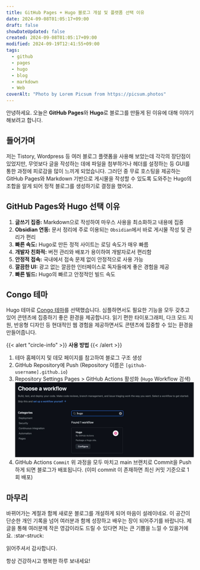 ```yaml
---
title: GitHub Pages + Hugo 블로그 개설 및 플랫폼 선택 이유
date: 2024-09-08T01:05:17+09:00
draft: false
showDateUpdated: false
created: 2024-09-08T01:05:17+09:00
modified: 2024-09-19T12:41:55+09:00
tags:
  - github
  - pages
  - hugo
  - blog
  - markdown
  - Web
coverAlt: "Photo by Lorem Picsum from https://picsum.photos"
---
```


안녕하세요. 오늘은 **GitHub Pages**와 **Hugo**로 블로그를 만들게 된 이유에 대해 이야기해보려고 합니다.

## 들어가며

저는 Tistory, Wordpress 등 여러 블로그 플랫폼을 사용해 보았는데 각각의 장단점이 있었지만, 무엇보다 글을 작성하는 데에 파일을 첨부하거나 헤더를 설정하는 등 GUI를 통한 과정에 피로감을 많이 느끼게 되었습니다. 
그러던 중 무료 호스팅을 제공하는 GitHub Pages와 Markdown 기반으로 게시물을 작성할 수 있도록 도와주는 Hugo의 조합을 알게 되어 정적 블로그를 생성하기로 결정을 했어요.

## GitHub Pages와 Hugo 선택 이유

1. **글쓰기 집중:** Markdown으로 작성하여 마우스 사용을 최소화하고 내용에 집중
2. **Obsidian 연동:** 문서 정리에 주로 이용되는 `Obsidian`에서 바로 게시물 작성 및 관리가 편리
3. **빠른 속도:** Hugo로 만든 정적 사이트는 로딩 속도가 매우 빠름
4. **개발자 친화적:** 버전 관리와 배포가 용이하여 개발자로서 편리함
5. **안정적 접속:** 국내에서 접속 문제 없이 안정적으로 사용 가능
6. **깔끔한 UI:** 광고 없는 깔끔한 인터페이스로 독자들에게 좋은 경험을 제공
7. **빠른 빌드:** Hugo의 빠르고 안정적인 빌드 속도

## Congo 테마

Hugo 테마로 [Congo 테마](https://github.com/jpanther/congo)를 선택했습니다. 심플하면서도 필요한 기능을 모두 갖추고 있어 콘텐츠에 집중하기 좋은 환경을 제공합니다. 읽기 편한 타이포그래피, 다크 모드 지원, 반응형 디자인 등 현대적인 웹 경험을 제공하면서도 콘텐츠에 집중할 수 있는 환경을 만들어줍니다.

{{< alert "circle-info" >}} 
**사용 방법**
{{< /alert >}}
1. 테마 홈페이지 및 데모 페이지를 참고하여 블로그 구조 생성
2. GitHub Repository에 Push (Repository 이름은 `[github-username].github.io`)
3. Repository Settings   Pages > GitHub Actions 활성화 (`Hugo` Workflow 검색)
	![](../file-20240908-013221745.jpg)
4. GitHub Actions `Commit`
위 과정을 모두 마치고 main 브랜치로 Commit을 Push 하게 되면 블로그가 배포됩니다. (이미 commit 이 존재하면 최신 커밋 기준으로 1회 배포)

## 마무리

바뀌어가는 계절과 함께 새로운 블로그를 개설하게 되어 마음이 설레이네요. 이 공간이 단순한 개인 기록을 넘어 여러분과 함께 성장하고 배우는 장이 되어주기를 바랍니다. 제 글을 통해 여러분께 작은 영감이라도 드릴 수 있다면 저는 큰 기쁨을 느낄 수 있을거에요. :star-struck:

읽어주셔서 감사합니다.

항상 건강하시고 행복한 하루 보내세요!

<!--### 관련된 문서-->


